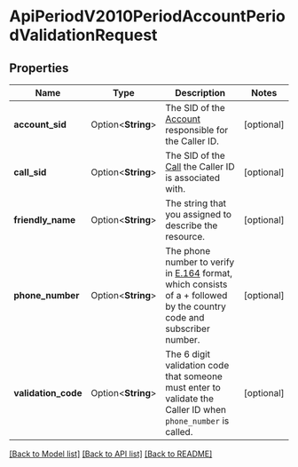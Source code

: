 # ApiPeriodV2010PeriodAccountPeriodValidationRequest

## Properties

Name | Type | Description | Notes
------------ | ------------- | ------------- | -------------
**account_sid** | Option<**String**> | The SID of the [Account](https://www.twilio.com/docs/iam/api/account) responsible for the Caller ID. | [optional]
**call_sid** | Option<**String**> | The SID of the [Call](https://www.twilio.com/docs/voice/api/call-resource) the Caller ID is associated with. | [optional]
**friendly_name** | Option<**String**> | The string that you assigned to describe the resource. | [optional]
**phone_number** | Option<**String**> | The phone number to verify in [E.164](https://www.twilio.com/docs/glossary/what-e164) format, which consists of a + followed by the country code and subscriber number. | [optional]
**validation_code** | Option<**String**> | The 6 digit validation code that someone must enter to validate the Caller ID  when `phone_number` is called. | [optional]

[[Back to Model list]](../README.md#documentation-for-models) [[Back to API list]](../README.md#documentation-for-api-endpoints) [[Back to README]](../README.md)


